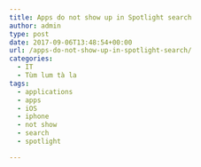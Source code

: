 ```yaml
---
title: Apps do not show up in Spotlight search
author: admin
type: post
date: 2017-09-06T13:48:54+00:00
url: /apps-do-not-show-up-in-spotlight-search/
categories:
  - IT
  - Tùm lum tà la
tags:
  - applications
  - apps
  - iOS
  - iphone
  - not show
  - search
  - spotlight

---
```

